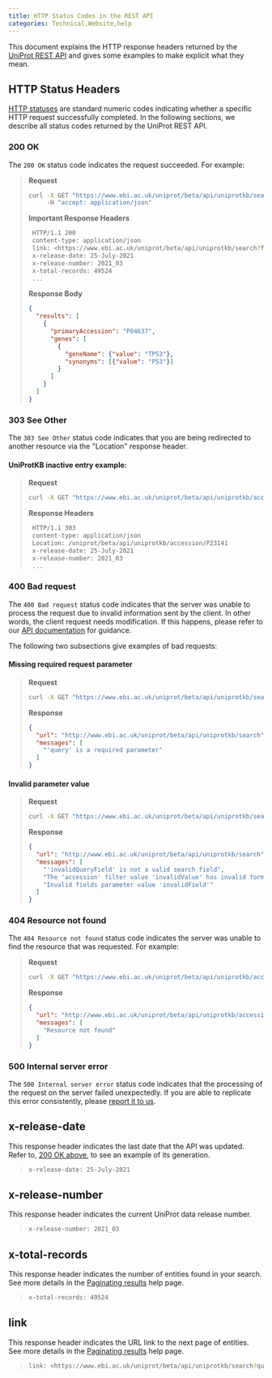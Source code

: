 ```yaml
---
title: HTTP Status Codes in the REST API 
categories: Technical,Website,help
---
```


This document explains the HTTP response headers returned by the [UniProt REST API](http://www.ebi.ac.uk/uniprot/beta/api/docs/)
and gives some examples to make explicit what they mean. 

## HTTP Status Headers
[HTTP statuses](https://httpstatuses.com/) are standard numeric codes indicating whether a specific HTTP request successfully 
completed. In the following sections, we describe all status codes returned by the UniProt REST API.


### 200 OK 
The `200 OK` status code indicates the request succeeded. For example:

> **Request**
> ```bash
> curl -X GET "https://www.ebi.ac.uk/uniprot/beta/api/uniprotkb/search?size=1&query=P53&fields=accession%2Cgene_names" \ 
>      -H "accept: application/json"
> ```
> **Important Response Headers**
> ```bash
>  HTTP/1.1 200 
>  content-type: application/json 
>  link: <https://www.ebi.ac.uk/uniprot/beta/api/uniprotkb/search?fields=accession,gene_names&query=P53&cursor=82giuzutyxve1mc8va46o7i2jq3r7fb5tf&size=1>; rel="next" 
>  x-release-date: 25-July-2021 
>  x-release-number: 2021_03 
>  x-total-records: 49524 
>  ...
> ```
> **Response Body**
> ```json
> {
>   "results": [
>     {
>       "primaryAccession": "P04637",
>       "genes": [
>         {
>           "geneName": {"value": "TP53"},
>           "synonyms": [{"value": "P53"}]
>         }
>       ]
>     }
>   ]
> }
> ```

### 303 See Other
The `303 See Other` status code indicates that you are being redirected to another resource via the "Location" response
header.

#### UniProtKB inactive entry example:
> **Request**
> ```bash
> curl -X GET "https://www.ebi.ac.uk/uniprot/beta/api/uniprotkb/accession/Q00015" -H "accept: application/json"
> ```
> **Response Headers**
> ```bash
>  HTTP/1.1 303
>  content-type: application/json 
>  Location: /uniprot/beta/api/uniprotkb/accession/P23141
>  x-release-date: 25-July-2021 
>  x-release-number: 2021_03 
>  ...
> ```

### 400 Bad request
The `400 Bad request` status code indicates that the server was unable to process the request due to invalid information
sent by the client. In other words, the client request needs modification. If this happens, please refer to our
[API documentation](https://www.ebi.ac.uk/uniprot/beta/api/docs/) for guidance.

The following two subsections give examples of bad requests: 

#### Missing required request parameter
> **Request**
> ```bash
> curl -X GET "https://www.ebi.ac.uk/uniprot/beta/api/uniprotkb/search" -H "accept: application/json"
> ```
> **Response**
> ```json
> {
>   "url": "http://www.ebi.ac.uk/uniprot/beta/api/uniprotkb/search",
>   "messages": [
>     "'query' is a required parameter"
>   ]
> }
> ```

#### Invalid parameter value 
> **Request**
> ```bash
> curl -X GET "https://www.ebi.ac.uk/uniprot/beta/api/uniprotkb/search?query=invalidQueryField%3Avalue+AND+accession%3AinvalidValue&fields=invalidField" -H "accept: application/json"
> ```
> **Response**
> ```json
> {
>   "url": "http://www.ebi.ac.uk/uniprot/beta/api/uniprotkb/search",
>   "messages": [
>     "'invalidQueryField' is not a valid search field",
>     "The 'accession' filter value 'invalidValue' has invalid format. It should be a valid UniProtKB accession",
>     "Invalid fields parameter value 'invalidField'"
>   ]
> }
> ```

### 404 Resource not found 
The `404 Resource not found` status code indicates the server was unable to find the resource that was requested. For
example:

> **Request**
> ```bash
> curl -X GET "https://www.ebi.ac.uk/uniprot/beta/api/uniprotkb/accession/P99997" -H "accept: application/json"
> ```
> **Response**
> ```json
> {
>   "url": "http://www.ebi.ac.uk/uniprot/beta/api/uniprotkb/accession/P99997",
>   "messages": [
>     "Resource not found"
>   ]
> }
> ```

### 500 Internal server error
The `500 Internal server error` status code indicates that the processing of the request on the server failed unexpectedly.
If you are able to replicate this error consistently, please [report it to us](mailto:help@uniprot.org).


## x-release-date
This response header indicates the last date that the API was updated. Refer to, [200 OK above](#200-ok), to see an example 
of its generation.

> ```bash
> x-release-date: 25-July-2021
> ```

## x-release-number
This response header indicates the current UniProt data release number.
> ```bash
> x-release-number: 2021_03 
> ```

## x-total-records
This response header indicates the number of entities found in your search. See more details in the [Paginating results](rest-pagination) 
help page.

> ```bash
> x-total-records: 49524 
> ```

## link
This response header indicates the URL link to the next page of entities. See more details in the [Paginating results](rest-pagination) 
help page.

> ```bash
> link: <https://www.ebi.ac.uk/uniprot/beta/api/uniprotkb/search?query=P53&cursor=1mkycb2xwxbou9vfxnpy5g9gjf6k5i9fxg6s&size=25>; rel="next" 
> ```
